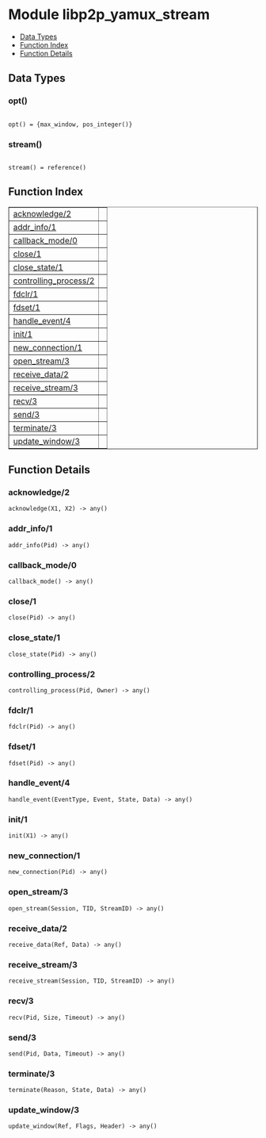 

# Module libp2p_yamux_stream #
* [Data Types](#types)
* [Function Index](#index)
* [Function Details](#functions)

<a name="types"></a>

## Data Types ##




### <a name="type-opt">opt()</a> ###


<pre><code>
opt() = {max_window, pos_integer()}
</code></pre>




### <a name="type-stream">stream()</a> ###


<pre><code>
stream() = reference()
</code></pre>

<a name="index"></a>

## Function Index ##


<table width="100%" border="1" cellspacing="0" cellpadding="2" summary="function index"><tr><td valign="top"><a href="#acknowledge-2">acknowledge/2</a></td><td></td></tr><tr><td valign="top"><a href="#addr_info-1">addr_info/1</a></td><td></td></tr><tr><td valign="top"><a href="#callback_mode-0">callback_mode/0</a></td><td></td></tr><tr><td valign="top"><a href="#close-1">close/1</a></td><td></td></tr><tr><td valign="top"><a href="#close_state-1">close_state/1</a></td><td></td></tr><tr><td valign="top"><a href="#controlling_process-2">controlling_process/2</a></td><td></td></tr><tr><td valign="top"><a href="#fdclr-1">fdclr/1</a></td><td></td></tr><tr><td valign="top"><a href="#fdset-1">fdset/1</a></td><td></td></tr><tr><td valign="top"><a href="#handle_event-4">handle_event/4</a></td><td></td></tr><tr><td valign="top"><a href="#init-1">init/1</a></td><td></td></tr><tr><td valign="top"><a href="#new_connection-1">new_connection/1</a></td><td></td></tr><tr><td valign="top"><a href="#open_stream-3">open_stream/3</a></td><td></td></tr><tr><td valign="top"><a href="#receive_data-2">receive_data/2</a></td><td></td></tr><tr><td valign="top"><a href="#receive_stream-3">receive_stream/3</a></td><td></td></tr><tr><td valign="top"><a href="#recv-3">recv/3</a></td><td></td></tr><tr><td valign="top"><a href="#send-3">send/3</a></td><td></td></tr><tr><td valign="top"><a href="#terminate-3">terminate/3</a></td><td></td></tr><tr><td valign="top"><a href="#update_window-3">update_window/3</a></td><td></td></tr></table>


<a name="functions"></a>

## Function Details ##

<a name="acknowledge-2"></a>

### acknowledge/2 ###

`acknowledge(X1, X2) -> any()`

<a name="addr_info-1"></a>

### addr_info/1 ###

`addr_info(Pid) -> any()`

<a name="callback_mode-0"></a>

### callback_mode/0 ###

`callback_mode() -> any()`

<a name="close-1"></a>

### close/1 ###

`close(Pid) -> any()`

<a name="close_state-1"></a>

### close_state/1 ###

`close_state(Pid) -> any()`

<a name="controlling_process-2"></a>

### controlling_process/2 ###

`controlling_process(Pid, Owner) -> any()`

<a name="fdclr-1"></a>

### fdclr/1 ###

`fdclr(Pid) -> any()`

<a name="fdset-1"></a>

### fdset/1 ###

`fdset(Pid) -> any()`

<a name="handle_event-4"></a>

### handle_event/4 ###

`handle_event(EventType, Event, State, Data) -> any()`

<a name="init-1"></a>

### init/1 ###

`init(X1) -> any()`

<a name="new_connection-1"></a>

### new_connection/1 ###

`new_connection(Pid) -> any()`

<a name="open_stream-3"></a>

### open_stream/3 ###

`open_stream(Session, TID, StreamID) -> any()`

<a name="receive_data-2"></a>

### receive_data/2 ###

`receive_data(Ref, Data) -> any()`

<a name="receive_stream-3"></a>

### receive_stream/3 ###

`receive_stream(Session, TID, StreamID) -> any()`

<a name="recv-3"></a>

### recv/3 ###

`recv(Pid, Size, Timeout) -> any()`

<a name="send-3"></a>

### send/3 ###

`send(Pid, Data, Timeout) -> any()`

<a name="terminate-3"></a>

### terminate/3 ###

`terminate(Reason, State, Data) -> any()`

<a name="update_window-3"></a>

### update_window/3 ###

`update_window(Ref, Flags, Header) -> any()`

